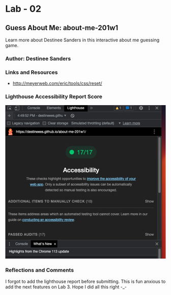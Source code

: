 # Lab - 02

## Guess About Me: about-me-201w1

Learn more about Destinee Sanders in this interactive about me guessing game.

### Author: Destinee Sanders

### Links and Resources

* <http://meyerweb.com/eric/tools/css/reset/>

### Lighthouse Accessibility Report Score

![Lighthouse Report](img/Lighthouserep.png)

### Reflections and Comments

I forgot to add the lighthouse report before submitting. This is fun anxious to add the next features on Lab 3. Hope I did all this right -_-
